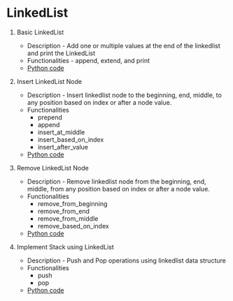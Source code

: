 # LinkedList


1. Basic LinkedList
    - Description - Add one or multiple values at the end of the linkedlist and print the LinkedList
    - Functionalities - append, extend, and print 
    - [Python code](https://github.com/skdehuri/dsa/blob/master/LinkedList/01.py)

2. Insert LinkedList Node 
    - Description - Insert linkedlist node to the beginning, end, middle, to any position based on index or after a node value.
    - Functionalities
        - prepend
        - append
        - insert_at_middle
        - insert_based_on_index
        - insert_after_value
    - [Python code](https://github.com/skdehuri/dsa/blob/master/LinkedList/02.py)

3. Remove LinkedList Node
    - Description - Remove linkedlist node from the beginning, end, middle, from any position based on index or after a node value.
    - Functionalities
        - remove_from_beginning
        - remove_from_end
        - remove_from_middle
        - remove_based_on_index
    - [Python code](https://github.com/skdehuri/dsa/blob/master/LinkedList/03.py)

4. Implement Stack using LinkedList
    - Description - Push and Pop operations using linkedlist data structure
    - Functionalities
        - push
        - pop
    - [Python code](https://github.com/skdehuri/dsa/blob/master/LinkedList/04.py)

